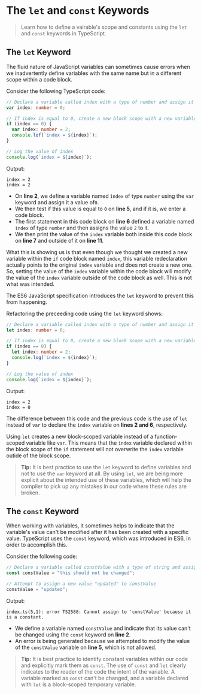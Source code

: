 # The `let` and `const` Keywords

> Learn how to define a vairable's scope and constants using the `let` and `const` keywords in TypeScript.

## The `let` Keyword

The fluid nature of JavaScript variables can sometimes cause errors when we inadvertently define variables with the same name but in a different scope within a code block.

Consider the following TypeScript code:

```ts
// Declare a variable called index with a type of number and assign it the value 0
var index: number = 0;

// If index is equal to 0, create a new block scope with a new variable also called index, but with a type of number and value of 2, and log its value
if (index == 0) {
  var index: number = 2;
  console.lof(`index = ${index}`);
}

// Log the value of index
console.log(`index = ${index}`);
```

Output: 

```
index = 2
index = 2
```

- On **line 2**, we define a variable named `index` of type `number` using the `var` keyword and assign it a value of`0`.
- We then test if this value is equal to `0` on **line 5**, and if it is, we enter a code block.
- The first statement in this code block on **line 6** defined a variable named `index` of type `number` and then assigns the value `2` to it.
- We then print the value of the `index` variable both inside this code block on **line 7** and outside of it on **line 11**.

What this is showing us is that even though we thought we created a new variable within the `if` code block named `index`, this variable redeclaration actually points to the original `index` variable and does not create a new one. So, setting the value of the `index` variable within the code block will modify the value of the `index` variable outside of the code block as well. This is not what was intended.

The ES6 JavaScript specification introduces the `let` keyword to prevent this from happening.

Refactoring the preceeding code using the `let` keyword shows:

```ts
// Declare a variable called index with a type of number and assign it the value 0
let index: number = 0;

// If index is equal to 0, create a new block scope with a new variable also called index, but with a type of number and value of 2, and log its value
if (index == 0) {
  let index: number = 2;
  console.log(`index = ${index}`);
}

// Log the value of index
console.log(`index = ${index}`);
```

Output:

```
index = 2
index = 0
```

The difference between this code and the previous code is the use of `let` instead of `var` to declare the `index` variable on **lines 2 and 6**, respectively.

Using `let` creates a new block-scoped variable instead of a function-scoped variable like `var`. This means that the `index` variable declared within the block scope of the `if` statement will not overwrite the `index` variable outide of the block scope.

> **Tip:** It is best practice to use the `let` keyword to define variables and not to use the `var` keyword at all. By using `let`, we are being more explicit about the intended use of these variables, which will help the compiler to pick up any mistakes in our code where these rules are broken.

## The `const` Keyword

When working with variables, it sometimes helps to indicate that the variable's value can't be modified after it has been created with a specific value. TypeScript uses the `const` keyword, which was introduced in ES6, in order to accomplish this.

Consider the following code:

```ts
// Declare a variable called constValue with a type of string and assign it the value "this should not be changed"
const constValue = "this should not be changed";

// Attempt to assign a new value "updated" to constValue
constValue = "updated";
```

Output:

```
index.ts(5,1): error TS2588: Cannot assign to 'constValue' because it is a constant.
```

- We define a variable named `constValue` and indicate that its value can't be changed using the `const` keyword on **line 2**.
- An error is being generated because we attempted to modify the value of the `constValue` variable on **line 5**, which is not allowed.

> **Tip:** It is best practice to identify constant variables within our code and explicitly mark them as `const`. The use of `const` and `let` clearly indicates to the reader of the code the intent of the variable. A variable marked as `const` can't be changed, and a variable declared with `let` is a block-scoped temporary variable.
